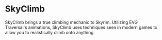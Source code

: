 # SkyClimb
SkyClimb brings a true climbing mechanic to Skyrim. Utilizing EVG Traversal's animations, SkyClimb uses techniques seen in modern games to allow you to realistically climb onto anything.
